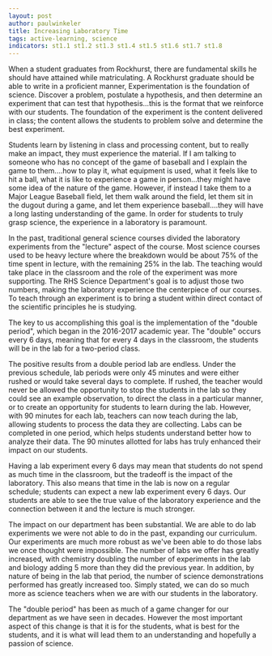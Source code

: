 ```yaml
---
layout: post
author: paulwinkeler
title: Increasing Laboratory Time
tags: active-learning, science
indicators: st1.1 st1.2 st1.3 st1.4 st1.5 st1.6 st1.7 st1.8
---
```

When a student graduates from Rockhurst, there are fundamental skills he should have attained while matriculating.  A Rockhurst graduate should be able to write in a proficient manner, Experimentation is the foundation of science.  Discover a problem, postulate a hypothesis, and then determine an experiment that can test that hypothesis...this is the format that we reinforce with our students.  The foundation of the experiment is the content delivered in class; the content allows the students to problem solve and determine the best experiment.

Students learn by listening in class and processing content, but to really make an impact, they must experience the material.  If I am talking to someone who has no concept of the game of baseball and I explain the game to them....how to play it, what equipment is used, what it feels like to hit a ball, what it is like to experience a game in person...they might have some idea of the nature of the game.  However, if instead I take them to a Major League Baseball field, let them walk around the field, let them sit in the dugout during a game, and let them experience baseball....they will have a long lasting understanding of the game.  In order for students to truly grasp science, the experience in a laboratory is paramount.

In the past, traditional general science courses divided the laboratory experiments from the "lecture" aspect of the course.  Most science courses used to be heavy lecture where the breakdown would be about 75% of the time spent in lecture, with the remaining 25% in the lab.  The teaching would take place in the classroom and the role of the experiment was more supporting.  The RHS Science Department's goal is to adjust those two numbers, making the laboratory experience the centerpiece of our courses.  To teach through an experiment is to bring a student within direct contact of the scientific principles he is studying.

The key to us accomplishing this goal is the implementation of the "double period", which began in the 2016-2017 academic year.  The "double" occurs every 6 days, meaning that for every 4 days in the classroom, the students will be in the lab for a two-period class.  

The positive results from a double period lab are endless.  Under the previous schedule, lab periods were only 45 minutes and were either rushed or would take several days to complete.  If rushed, the teacher would never be allowed the opportunity to stop the students in the lab so they could see an example observation, to direct the class in a particular manner, or to create an opportunity for students to learn during the lab.  However, with 90 minutes for each lab, teachers can now teach during the lab, allowing students to process the data they are collecting.  Labs can be completed in one period, which helps students understand better how to analyze their data.  The 90 minutes allotted for labs has truly enhanced their impact on our students.

Having a lab experiment every 6 days may mean that students do not spend as much time in the classroom, but the tradeoff is the impact of the laboratory.  This also means that time in the lab is now on a regular schedule; students can expect a new lab experiment every 6 days.  Our students are able to see the true value of the laboratory experience and the connection between it and the lecture is much stronger.

The impact on our department has been substantial.  We are able to do lab experiments we were not able to do in the past, expanding our curriculum.  Our experiments are much more robust as we've been able to do those labs we once thought were impossible.  The number of labs we offer has greatly increased, with chemistry doubling the number of experiments in the lab and biology adding 5 more than they did the previous year.  In addition, by nature of being in the lab that period, the number of science demonstrations performed has greatly increased too.  Simply stated, we can do so much more as science teachers when we are with our students in the laboratory.

The "double period" has been as much of a game changer for our department as we have seen in decades.  However the most important aspect of this change is that it is for the students, what is best for the students, and it is what will lead them to an understanding and hopefully a passion of science.  
